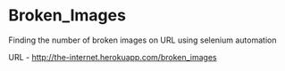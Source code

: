 # Broken_Images
Finding the number of broken images on URL using selenium automation

URL - http://the-internet.herokuapp.com/broken_images
